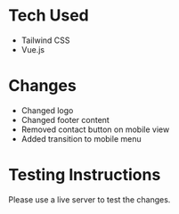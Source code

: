 # Tech Used

- Tailwind CSS
- Vue.js

# Changes

- Changed logo
- Changed footer content
- Removed contact button on mobile view
- Added transition to mobile menu

# Testing Instructions

Please use a live server to test the changes.
